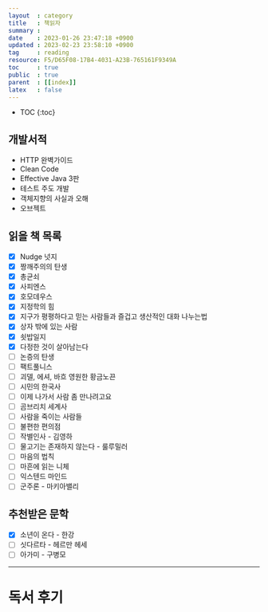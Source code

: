 ```yaml
---
layout  : category
title   : 책읽자
summary : 
date    : 2023-01-26 23:47:18 +0900
updated : 2023-02-23 23:58:10 +0900
tag     : reading
resource: F5/D65F08-17B4-4031-A23B-765161F9349A
toc     : true
public  : true
parent  : [[index]] 
latex   : false
---
```

* TOC
{:toc}

## 개발서적
- HTTP 완벽가이드 
- Clean Code
- Effective Java 3판
- 테스트 주도 개발
- 객체지향의 사실과 오해
- 오브젝트

## 읽을 책 목록
- [x] Nudge 넛지
- [x] 짱깨주의의 탄생
- [x] 총균쇠
- [x] 사피엔스
- [x] 호모데우스
- [x] 지정학의 힘
- [x] 지구가 평평하다고 믿는 사람들과 즐겁고 생산적인 대화 나누는법
- [x] 상자 밖에 있는 사람
- [x] 쇳밥일지
- [x] 다정한 것이 살아남는다
- [ ] 논증의 탄생
- [ ] 팩트풀니스
- [ ] 괴델, 에셔, 바흐 영원한 황금노끈
- [ ] 시민의 한국사
- [ ] 이제 나가서 사람 좀 만나려고요 
- [ ] 곰브리치 세계사
- [ ] 사람을 죽이는 사람들
- [ ] 불편한 편의점
- [ ] 작별인사 - 김영하
- [ ] 물고기는 존재하지 않는다 - 룰루밀러
- [ ] 마음의 법칙
- [ ] 마흔에 읽는 니체
- [ ] 익스텐드 마인드
- [ ] 군주론 - 마키아밸리

## 추천받은 문학
- [x] 소년이 온다 - 한강 
- [ ] 싯다르타 - 헤르만 헤세
- [ ] 아가미 - 구병모

--- 

# 독서 후기

